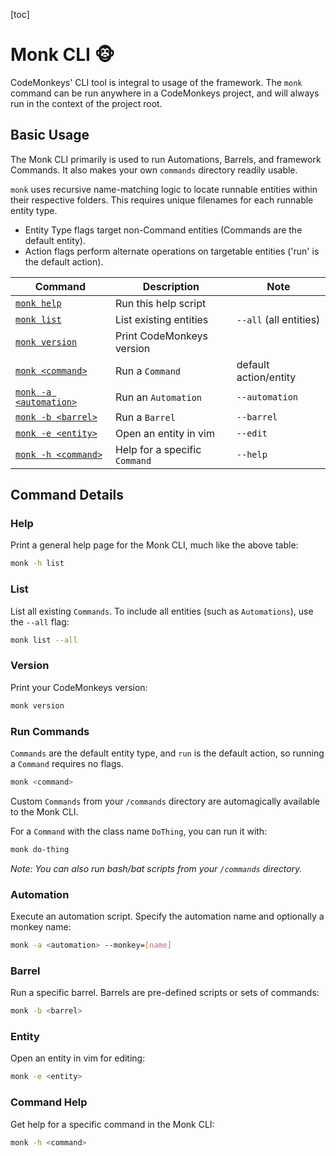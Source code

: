 [toc]

# Monk CLI 🐵

CodeMonkeys' CLI tool is integral to usage of the framework. The `monk` command can be run anywhere in a CodeMonkeys
project, and will always run in the context of the project root.

## Basic Usage

The Monk CLI primarily is used to run Automations, Barrels, and framework Commands. It also makes your own `commands`
directory readily usable.

`monk` uses recursive name-matching logic to locate runnable entities within their respective folders. This requires unique filenames for each runnable
entity type.

- Entity Type flags target non-Command entities (Commands are the default entity).
- Action flags perform alternate operations on targetable entities ('run' is the default action).

| Command                                | Description                 | Note                   |
|----------------------------------------|-----------------------------|------------------------|
| [`monk help`](#help)                   | Run this help script        |                        |
| [`monk list`](#list)                   | List existing entities      | `--all` (all entities) |
| [`monk version`](#version)             | Print CodeMonkeys version   |                        |
| [`monk <command>`](#command)           | Run a `Command`             | default action/entity  |
| [`monk -a <automation>`](#automation)  | Run an `Automation `        | `--automation`         |
| [`monk -b <barrel>`](#barrel)          | Run a `Barrel`              | `--barrel`             |
| [`monk -e <entity>`](#entity)          | Open an entity in vim       | `--edit`               |
| [`monk -h <command>`](#command-help)   | Help for a specific `Command` | `--help`               |

## Command Details

### Help

Print a general help page for the Monk CLI, much like the above table:

```bash
monk -h list
```

### List

List all existing `Commands`. To include all entities (such as `Automations`), use the `--all` flag:

```bash
monk list --all
```

### Version

Print your CodeMonkeys version:

```bash
monk version
```

### Run Commands

`Commands` are the default entity type, and `run` is the default action, so running a `Command` requires no flags.

```bash
monk <command>
````

Custom `Commands` from your `/commands` directory are automagically available to the Monk CLI.

For a `Command` with the class name `DoThing`, you can run it with:

```bash
monk do-thing
```

_Note: You can also run bash/bat scripts from your `/commands` directory._

### Automation

Execute an automation script. Specify the automation name and optionally a monkey name:

```bash
monk -a <automation> --monkey=[name]
```

### Barrel

Run a specific barrel. Barrels are pre-defined scripts or sets of commands:

```bash
monk -b <barrel>
```

### Entity

Open an entity in vim for editing:

```bash
monk -e <entity>
```

### Command Help

Get help for a specific command in the Monk CLI:

```bash
monk -h <command>
```

